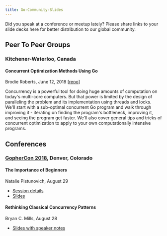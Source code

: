 ```yaml
---
title: Go-Community-Slides
---
```


Did you speak at a conference or meetup lately? Please share links to your slide decks here for better distribution to our global community. 


## Peer To Peer Groups

### Kitchener-Waterloo, Canada

#### Concurrent Optimization Methods Using Go

Brodie Roberts, June 12, 2018 [[repo](https://github.com/indexexchange/GoOptimizationMethods)]

Concurrency is a powerful tool for doing huge amounts of computation on today's multi-core computers. But that power is limited by the design of paralleling the problem and its implementation using threads and locks. We'll start with a sub-optimal concurrent Go program and walk through improving it - iterating on finding the program's bottleneck, improving it, and seeing the program get faster. We'll also cover general tips and tricks of concurrent optimization to apply to your own computationally intensive programs. 


## Conferences
### [GopherCon 2018](http://gophercon.com/), Denver, Colorado

#### The Importance of Beginners
Natalie Pistunovich, August 29 

* [Session details](https://www.gophercon.com/agenda/session/16875)
* [Slides](https://github.com/Pisush/Public-Speaking/blob/master/Slides/gopherconUS.pdf)

#### Rethinking Classical Concurrency Patterns
Bryan C. Mills, August 28

* [Slides with speaker notes](https://drive.google.com/file/d/1nPdvhB0PutEJzdCq5ms6UI58dp50fcAN/view?usp=sharing)
